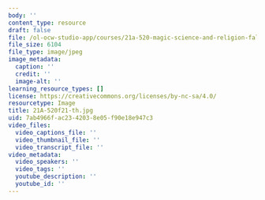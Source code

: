 ```yaml
---
body: ''
content_type: resource
draft: false
file: /ol-ocw-studio-app/courses/21a-520-magic-science-and-religion-fall-2021/21a-520f21-th.jpg
file_size: 6104
file_type: image/jpeg
image_metadata:
  caption: ''
  credit: ''
  image-alt: ''
learning_resource_types: []
license: https://creativecommons.org/licenses/by-nc-sa/4.0/
resourcetype: Image
title: 21A-520f21-th.jpg
uid: 7ab4966f-ac23-4203-8e05-f90e18e947c3
video_files:
  video_captions_file: ''
  video_thumbnail_file: ''
  video_transcript_file: ''
video_metadata:
  video_speakers: ''
  video_tags: ''
  youtube_description: ''
  youtube_id: ''
---
```

